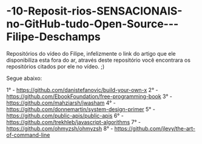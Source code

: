 # -10-Reposit-rios-SENSACIONAIS-no-GitHub-tudo-Open-Source---Filipe-Deschamps
Repositórios do vídeo do Filipe, infelizmente o link do artigo que ele disponibiliza esta fora do ar, através deste repositório você encontrara os repositórios citados por ele no vídeo. ;)

Segue abaixo:

1° - https://github.com/danistefanovic/build-your-own-x
2° - https://github.com/EbookFoundation/free-programming-book
3° - https://github.com/mahziarsh/jwasham
4° - https://github.com/donnemartin/system-design-primer
5° -  https://github.com/public-apis/public-apis
6° -  https://github.com/trekhleb/javascript-algorithms
7° - https://github.com/ohmyzsh/ohmyzsh
8° - https://github.com/jlevy/the-art-of-command-line
